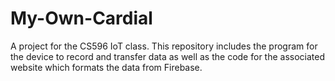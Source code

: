 # My-Own-Cardial
A project for the CS596 IoT class. This repository includes the program for the device to record and transfer data as well as the code for the associated website which formats the data from Firebase.
